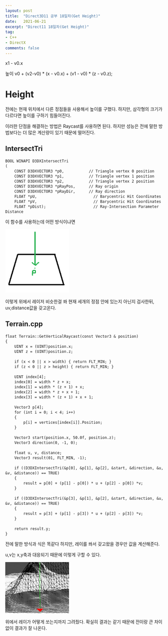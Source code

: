 ```yaml
---
layout: post
title:  "Direct3D11 공부 18일차(Get Height)"
date:   2021-06-21
excerpt: "Direct11 18일차(Get Height)"
tag:
- C++
- DirectX
comments: false
---
```


x1 - v0.x 

높이
v0 + (v2-v0) * (x - v0.x) + (v1 - v0) * (z - v0.z); 

# Height
전에는 현재 위치에서 다른 정점들을 사용해서 높이를 구했다. 하지만, 삼각형의 크기가 다르다면 높이를 구하기 힘들어진다.

이러한 단점을 해결하는 방법은 Raycast를 사용하면 된다. 하지만 성능은 전에 말한 방법보다는 더 많은 계산량이 있기 때문에 떨어진다.

## IntersectTri
```
BOOL WINAPI D3DXIntersectTri 
(
    CONST D3DXVECTOR3 *p0,           // Triangle vertex 0 position
    CONST D3DXVECTOR3 *p1,           // Triangle vertex 1 position
    CONST D3DXVECTOR3 *p2,           // Triangle vertex 2 position
    CONST D3DXVECTOR3 *pRayPos,      // Ray origin
    CONST D3DXVECTOR3 *pRayDir,      // Ray direction
    FLOAT *pU,                         // Barycentric Hit Coordinates
    FLOAT *pV,                         // Barycentric Hit Coordinates
    FLOAT *pDist);                     // Ray-Intersection Parameter Distance
```
이 함수를 사용하는데 어떤 방식이냐면

<img src = "../assets/img/project/d3dx/day18/raycast.png" width="40%">

이렇게 위에서 레이저 비슷한걸 쏴 현재 세개의 정점 안에 있는지 아닌지 검사한뒤, uv,distance값을 갖고온다.

## Terrain.cpp
```
float Terrain::GetVerticalRaycast(const Vector3 & position)
{
	UINT x = (UINT)position.x;
	UINT z = (UINT)position.z;

	if (x < 0 || x > width) { return FLT_MIN; }
	if (z < 0 || z > height) { return FLT_MIN; }

	UINT index[4];
	index[0] = width * z + x;
	index[1] = width * (z + 1) + x;
	index[2] = width * z + x + 1;
	index[3] = width * (z + 1) + x + 1;

	Vector3 p[4];
	for (int i = 0; i < 4; i++)
	{
		p[i] = vertices[index[i]].Position;
	}

	Vector3 start(position.x, 50.0f, position.z);
	Vector3 direction(0, -1, 0);

	float u, v, distance;
	Vector3 result(01, FLT_MIN, -1);

	if ((D3DXIntersectTri(&p[0], &p[1], &p[2], &start, &direction, &u, &v, &distance)) == TRUE)
	{
		result = p[0] + (p[1] - p[0]) * u + (p[2] - p[0]) *v;
	}

	if ((D3DXIntersectTri(&p[3], &p[1], &p[2], &start, &direction, &u, &v, &distance)) == TRUE)
	{
		result = p[3] + (p[1] - p[3]) * u + (p[2] - p[3]) *v;
	}

	return result.y;
}
```
전에 말한 방식과 식은 똑같다 하지만, 레이를 쏴서 갖고왔을 경우만 값을 계산해준다.

u,v는 x,y축과 대응되기 때문에 이렇게 구할 수 있다.

<img src = "../assets/img/project/d3dx/day18/ray.gif" width="40%">

위에서 레이가 어떻게 쏘는지까지 그려줬다. 확실히 결과는 같기 때문에 전이랑 큰 차이 없이 결과가 잘 나온다.